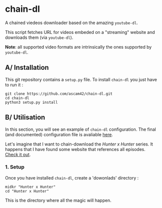 chain-dl
============

A chained viedeos downloader based on the amazing `youtube-dl`.

This script fetches URL for videos embeded on a "streaming" website and downloads them (via `youtube-dl`).

**Note**: all supported video formats are intrinsically the ones supported by `youtube-dl`.


A/ Installation
------------

This git repository contains a `setup.py` file. To install `chain-dl` you just have to run it :

    git clone https://github.com/ascam42/chain-dl.git
    cd chain-dl
    python3 setup.py install


B/ Utilisation
-----------

In this section, you will see an example of `chain-dl` configuration. The final (and documented) configuration file is avaliable [here](https://github.com/ascam42/chain-dl/blob/master/chain_dl/dl_config.ini).

Let's imagine that I want to chain-download the *Hunter x Hunter* series. It happens that I have found some website that references all episodes. [Check it out](http://www.fairy-streaming.fr/p/episodes-vostfr.html).

### 1. Setup

Once you have installed `chain-dl`, create a 'dowonlads' directory :

    midkr "Hunter x Hunter"
    cd "Hunter x Hunter"

This is the directory where all the magic will happen.



